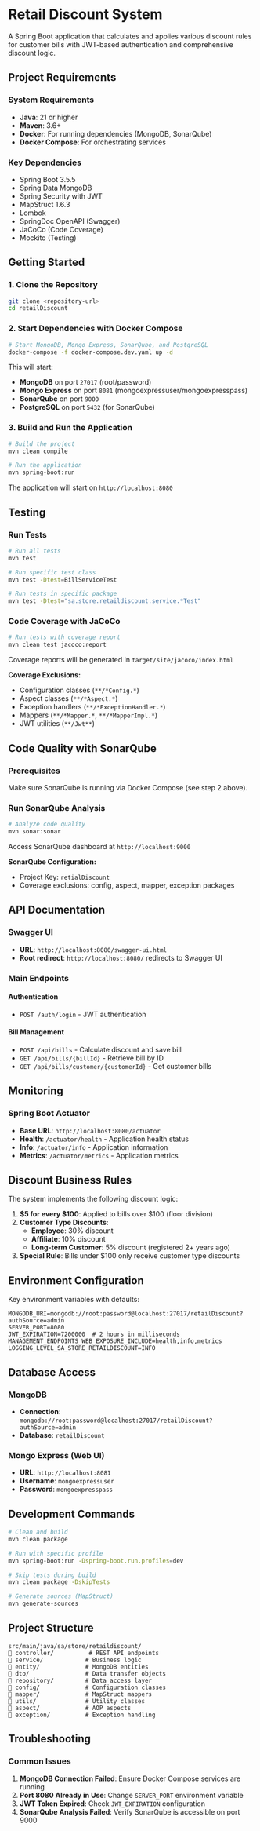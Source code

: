 # Retail Discount System

A Spring Boot application that calculates and applies various discount rules for customer bills with JWT-based authentication and comprehensive discount logic.

## Project Requirements

### System Requirements
- **Java**: 21 or higher
- **Maven**: 3.6+ 
- **Docker**: For running dependencies (MongoDB, SonarQube)
- **Docker Compose**: For orchestrating services

### Key Dependencies
- Spring Boot 3.5.5
- Spring Data MongoDB
- Spring Security with JWT
- MapStruct 1.6.3
- Lombok
- SpringDoc OpenAPI (Swagger)
- JaCoCo (Code Coverage)
- Mockito (Testing)

## Getting Started

### 1. Clone the Repository
```bash
git clone <repository-url>
cd retailDiscount
```

### 2. Start Dependencies with Docker Compose
```bash
# Start MongoDB, Mongo Express, SonarQube, and PostgreSQL
docker-compose -f docker-compose.dev.yaml up -d
```

This will start:
- **MongoDB** on port `27017` (root/password)
- **Mongo Express** on port `8081` (mongoexpressuser/mongoexpresspass)
- **SonarQube** on port `9000` 
- **PostgreSQL** on port `5432` (for SonarQube)

### 3. Build and Run the Application
```bash
# Build the project
mvn clean compile

# Run the application
mvn spring-boot:run
```

The application will start on `http://localhost:8080`

## Testing

### Run Tests
```bash
# Run all tests
mvn test

# Run specific test class
mvn test -Dtest=BillServiceTest

# Run tests in specific package
mvn test -Dtest="sa.store.retaildiscount.service.*Test"
```

### Code Coverage with JaCoCo
```bash
# Run tests with coverage report
mvn clean test jacoco:report
```

Coverage reports will be generated in `target/site/jacoco/index.html`

**Coverage Exclusions:**
- Configuration classes (`**/*Config.*`)
- Aspect classes (`**/*Aspect.*`)
- Exception handlers (`**/*ExceptionHandler.*`)
- Mappers (`**/*Mapper.*`, `**/*MapperImpl.*`)
- JWT utilities (`**/Jwt**`)

## Code Quality with SonarQube

### Prerequisites
Make sure SonarQube is running via Docker Compose (see step 2 above).

### Run SonarQube Analysis
```bash
# Analyze code quality
mvn sonar:sonar
```

Access SonarQube dashboard at `http://localhost:9000`

**SonarQube Configuration:**
- Project Key: `retialDiscount`
- Coverage exclusions: config, aspect, mapper, exception packages

## API Documentation

### Swagger UI
- **URL**: `http://localhost:8080/swagger-ui.html`
- **Root redirect**: `http://localhost:8080/` redirects to Swagger UI

### Main Endpoints

#### Authentication
- `POST /auth/login` - JWT authentication

#### Bill Management
- `POST /api/bills` - Calculate discount and save bill
- `GET /api/bills/{billId}` - Retrieve bill by ID
- `GET /api/bills/customer/{customerId}` - Get customer bills

## Monitoring

### Spring Boot Actuator
- **Base URL**: `http://localhost:8080/actuator`
- **Health**: `/actuator/health` - Application health status
- **Info**: `/actuator/info` - Application information  
- **Metrics**: `/actuator/metrics` - Application metrics

## Discount Business Rules

The system implements the following discount logic:

1. **$5 for every $100**: Applied to bills over $100 (floor division)
2. **Customer Type Discounts**:
   - **Employee**: 30% discount
   - **Affiliate**: 10% discount  
   - **Long-term Customer**: 5% discount (registered 2+ years ago)
3. **Special Rule**: Bills under $100 only receive customer type discounts

## Environment Configuration

Key environment variables with defaults:

```properties
MONGODB_URI=mongodb://root:password@localhost:27017/retailDiscount?authSource=admin
SERVER_PORT=8080
JWT_EXPIRATION=7200000  # 2 hours in milliseconds
MANAGEMENT_ENDPOINTS_WEB_EXPOSURE_INCLUDE=health,info,metrics
LOGGING_LEVEL_SA_STORE_RETAILDISCOUNT=INFO
```

## Database Access

### MongoDB
- **Connection**: `mongodb://root:password@localhost:27017/retailDiscount?authSource=admin`
- **Database**: `retailDiscount`

### Mongo Express (Web UI)
- **URL**: `http://localhost:8081`
- **Username**: `mongoexpressuser`
- **Password**: `mongoexpresspass`

## Development Commands

```bash
# Clean and build
mvn clean package

# Run with specific profile
mvn spring-boot:run -Dspring-boot.run.profiles=dev

# Skip tests during build
mvn clean package -DskipTests

# Generate sources (MapStruct)
mvn generate-sources
```

## Project Structure

```
src/main/java/sa/store/retaildiscount/
   controller/          # REST API endpoints
   service/            # Business logic
   entity/             # MongoDB entities  
   dto/                # Data transfer objects
   repository/         # Data access layer
   config/             # Configuration classes
   mapper/             # MapStruct mappers
   utils/              # Utility classes
   aspect/             # AOP aspects
   exception/          # Exception handling
```

## Troubleshooting

### Common Issues

1. **MongoDB Connection Failed**: Ensure Docker Compose services are running
2. **Port 8080 Already in Use**: Change `SERVER_PORT` environment variable
3. **JWT Token Expired**: Check `JWT_EXPIRATION` configuration
4. **SonarQube Analysis Failed**: Verify SonarQube is accessible on port 9000